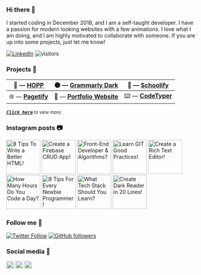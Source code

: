 ### Hi there 👋

I started coding in December 2018, and I am a self-taught developer. I have a passion for modern looking websites with a few animations. I love what I am doing, and I am highly motivated to collaborate with someone. If you are up into some projects, just let me know!

[![LinkedIn](https://img.shields.io/static/v1.svg?label=LinkedIn&message=@bartzalewski&logo=linkedin&style=flat&color=blue)](https://www.linkedin.com/in/parag-rudani-003965120/) ![visitors](https://visitor-badge.glitch.me/badge?page_id=bartzalewski.visitor-badge)

### Projects 💼

| 🍔 — [**HOPP**](https://github.com/bartzalewski/hopp) | 🌑 — [**Grammarly Dark**](https://github.com/bartzalewski/grammarly-dark) | 🏫 — [**Schoolify**](https://github.com/bartzalewski/schoolify)  |
|---|---|---|
| 🌐 — [**Pagetify**](https://github.com/bartzalewski/pagetify) | 📁 — [**Portfolio Website**](https://github.com/bartzalewski/bartzalewski.com-v2) | ⌨️ — [**CodeTyper**](https://github.com/bartzalewski/code-typer)  |

<sup><kbd>***[Click here](https://github.com/bartzalewski/bartzalewski/blob/master/PROJECTS.md)***</kbd> *to view more.*</sup>

### Instagram posts 📷

<div>
  <a href="https://www.instagram.com/p/CE-W8AcACIe/" target="_blank"><img src="https://i.imgur.com/DK56ZXl.png" alt="8 Tips To Write a Better HTML!" height="90" /></a>
  <a href="https://www.instagram.com/p/CEkP3rgA1yh/" target="_blank"><img src="https://i.imgur.com/KZtNQEN.png" alt="Create a Firebase CRUD App!" height="90" /></a>
  <a href="https://www.instagram.com/p/CDIBKu1ABuu/" target="_blank"><img src="https://i.imgur.com/TSAZu9n.png" alt="Front-End Developer & Algorithms?" height="90" /></a>
  <a href="https://www.instagram.com/p/CFHYTlWgieU/" target="_blank"><img src="https://i.imgur.com/FJxUXcE.png" alt="Learn GIT Good Practices!" height="90" /></a>
  <a href="https://www.instagram.com/p/CEUIak-AX1a/" target="_blank"><img src="https://i.imgur.com/GRd6ffh.png" alt="Create a Rich Text Editor!" height="90" /></a>
  <a href="https://www.instagram.com/p/CCmvfvbAl6B/" target="_blank"><img src="https://i.imgur.com/iedrYNS.png" alt="How Many Hours Do You Code a Day?" height="90" /></a>
  <a href="https://www.instagram.com/p/CChfniCAEHC/" target="_blank"><img src="https://i.imgur.com/s6pJ9hL.png" alt="8 Tips For Every Newbie Programmer!" height="90" /></a>
  <a href="https://www.instagram.com/p/CFA6uaUAFgo/" target="_blank"><img src="https://i.imgur.com/f3a4N9l.png" alt="What Tech Stack Should You Learn?" height="90" /></a>
  <a href="https://www.instagram.com/p/CCsC3dWgqvX/" target="_blank"><img src="https://i.imgur.com/AZ8MjwD.png" alt="Create Dark Reader in 20 Lines!" height="90" /></a>
</div>

### Follow me 💚

[![Twitter Follow](https://img.shields.io/twitter/follow/bart_coder?style=social)](https://twitter.com/bart_coder)
[![GitHub followers](https://img.shields.io/github/followers/bartzalewski.svg?label=Follow%20@bartzalewski&style=social)](https://github.com/bartzalewski/)

### Social media 🤗

<div>
  <a href="https://www.bartzalewski.com/" target="_blank"><img src="https://i.imgur.com/oHCmXy9.png" alt="Website" height="20" /></a>
  <a href="https://www.instagram.com/bart.code/" target="_blank"><img src="https://i.imgur.com/j0J1h2c.png" alt="Instagram" height="20" /></a>
  <a href="https://www.youtube.com/channel/UCwkU0-_RJbS16X5pbcW-tPQ/" target="_blank"><img src="https://i.imgur.com/qxcYMW5.png" alt="YouTube" height="20" /></a>
</div>
